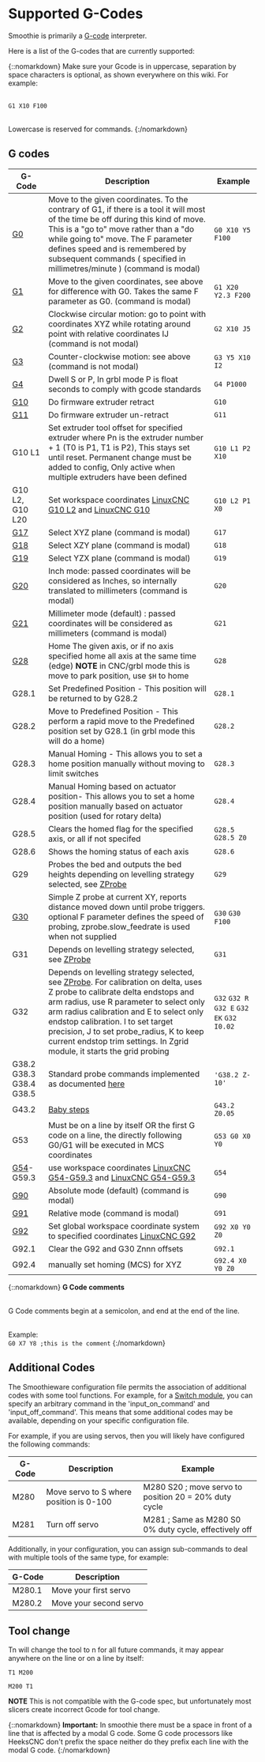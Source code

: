 
# Supported G-Codes

Smoothie is primarily a [G-code](http://en.wikipedia.org/wiki/G-code) interpreter.

Here is a list of the G-codes that are currently supported:

{::nomarkdown}
<sl-alert variant="neutral" open>
  <sl-icon slot="icon" name="info-circle"></sl-icon>
  Make sure your Gcode is in uppercase, separation by space characters is optional, as shown everywhere on this wiki. For example:<br><br>

  <code>G1 X10 F100</code><br><br>

  Lowercase is reserved for commands.
</sl-alert>
{:/nomarkdown}

## G codes

| G-Code | Description | Example |
| ------ | ----------- | ------- |
| [G0](g0) | Move to the given coordinates. To the contrary of G1, if there is a tool it will most of the time be off during this kind of move. This is a "go to" move rather than a "do while going to" move. The F parameter defines speed and is remembered by subsequent commands ( specified in millimetres/minute ) (command is modal) | `G0 X10 Y5 F100` |
| [G1](g1) | Move to the given coordinates, see above for difference with G0. Takes the same F parameter as G0. (command is modal) | `G1 X20 Y2.3 F200` |
| [G2](g2) | Clockwise circular motion: go to point with coordinates XYZ while rotating around point with relative coordinates IJ (command is not modal)| `G2 X10 J5` |
| [G3](g3) | Counter-clockwise motion: see above (command is not modal)| `G3 Y5 X10 I2` |
| [G4](g4) | Dwell S<seconds> or P<milliseconds>, In grbl mode P is float seconds to comply with gcode standards | `G4 P1000` |
| [G10](g10) | Do firmware extruder retract | `G10` |
| [G11](g11) | Do firmware extruder un-retract | `G11` |
| G10 L1 | Set extruder tool offset for specified extruder where Pn is the extruder number + 1 (T0 is P1, T1 is P2), This stays set until reset. Permanent change must be added to config, Only active when multiple extruders have been defined | `G10 L1 P2 X10` |
| G10 L2, G10 L20 | Set workspace coordinates [LinuxCNC G10 L2](http://linuxcnc.org/docs/html/gcode/coordinates.html) and [LinuxCNC G10](http://linuxcnc.org/docs/html/gcode/g-code.html#gcode:g10-l2)| `G10 L2 P1 X0` |
| [G17](g17) | Select XYZ plane (command is modal)| `G17` |
| [G18](g18) | Select XZY plane (command is modal)| `G18` |
| [G19](g19) | Select YZX plane (command is modal)| `G19` |
| [G20](g20) | Inch mode: passed coordinates will be considered as Inches, so internally translated to millimeters (command is modal) | `G20` |
| [G21](g21) | Millimeter mode (default) : passed coordinates will be considered as millimeters (command is modal)| `G21` |
| [G28](g28) | Home The given axis, or if no axis specified home all axis at the same time (edge) **NOTE** in CNC/grbl mode this is move to park position, use `$H` to home  | `G28` |
| G28.1 | Set Predefined Position - This position will be returned to by G28.2 | `G28.1` |
| G28.2 | Move to Predefined Position - This perform a rapid move to the Predefined position set by G28.1 (in grbl mode this will do a home) | `G28.2` |
| G28.3 | Manual Homing - This allows you to set a home position manually without moving to limit switches | `G28.3` |
| G28.4 | Manual Homing based on actuator position- This allows you to set a home position manually based on actuator position (used for rotary delta) | `G28.4` |
| G28.5 | Clears the homed flag for the specified axis, or all if not specifed | `G28.5` `G28.5 Z0` |
| G28.6 | Shows the homing status of each axis | `G28.6` |
| G29 | Probes the bed and outputs the bed heights depending on levelling strategy selected, see [ZProbe](zprobe)  | `G29` |
| [G30](g30) | Simple Z probe at current XY, reports distance moved down until probe triggers. optional F parameter defines the speed of probing, zprobe.slow_feedrate is used when not supplied | `G30` `G30 F100` |
| G31 | Depends on levelling strategy selected, see [ZProbe](zprobe)  | `G31` |
| G32 | Depends on levelling strategy selected, see [ZProbe](zprobe). For calibration on delta, uses Z probe to calibrate delta endstops and arm radius, use R parameter to select only arm radius calibration and E to select only endstop calibration. I to set target precision, J to set probe_radius, K to keep current endstop trim settings.  In Zgrid module, it starts the grid probing | `G32` `G32 R` `G32 E` `G32 EK` `G32 I0.02` |
| G38.2 G38.3 G38.4 G38.5 | Standard probe commands implemented as documented [here](http://linuxcnc.org/docs/2.6/html/gcode/gcode.html#sec:G38-probe) | `'G38.2 Z-10'`|
| G43.2 | [Baby steps](motion-control#adjusting-z-once-printing-starts-sometimes-called-babysteps) | `G43.2 Z0.05` |
| G53 | Must be on a line by itself OR the first G code on a line, the directly following G0/G1 will be executed in MCS coordinates | `G53 G0 X0 Y0` |
| [G54](g54)-G59.3 | use workspace coordinates [LinuxCNC G54-G59.3](http://linuxcnc.org/docs/html/gcode/coordinates.html) and [LinuxCNC G54-G59.3](http://linuxcnc.org/docs/html/gcode/g-code.html#gcode:g54-g59.3) | `G54` |
| [G90](g90) | Absolute mode (default) (command is modal)| `G90` |
| [G91](g91) | Relative mode (command is modal)| `G91` |
| [G92](g92) | Set global workspace coordinate system to specified coordinates [LinuxCNC G92](http://linuxcnc.org/docs/html/gcode/g-code.html#gcode:g92) | `G92 X0 Y0 Z0` |
| G92.1 | Clear the G92 and G30 Znnn offsets | `G92.1`|
| G92.4 | manually set homing (MCS) for XYZ  | `G92.4 X0 Y0 Z0`|

{::nomarkdown}
<sl-alert variant="warning" open>
  <sl-icon slot="icon" name="exclamation-triangle"></sl-icon>
  <strong>G Code comments</strong><br><br>

  G Code comments begin at a semicolon, and end at the end of the line.<br><br>

  Example:<br>
  <code>G0 X7 Y8 ;this is the comment</code>
</sl-alert>
{:/nomarkdown}

## Additional Codes
The Smoothieware configuration file permits the association of additional codes with some tool functions.  For example, for a [Switch module](switch), you can specify an arbitrary command in the 'input_on_command' and 'input_off_command'.  This means that some additional codes may be available, depending on your specific configuration file.

For example, if you are using servos, then you will likely have configured the following commands:

| G-Code | Description | Example |
| ------ | ----------- | ------- |
| M280 | Move servo to S<position> where position is 0-100| M280 S20 ; move servo to position 20 = 20% duty cycle |
| M281 | Turn off servo | M281 ; Same as M280 S0 0% duty cycle, effectively off | |

Additionally, in your configuration, you can assign sub-commands to deal with multiple tools of the same type, for example:

| G-Code | Description  |
| ------ | -----------  |
| M280.1 | Move your first servo |
| M280.2 | Move your second servo | |

## Tool change

Tn will change the tool to n for all future commands, it may appear anywhere on the line or on a line by itself:

`T1 M200`

`M200 T1`

**NOTE** This is not compatible with the G-code spec, but unfortunately most slicers create incorrect Gcode for tool change.

{::nomarkdown}
<sl-alert variant="warning" open>
  <sl-icon slot="icon" name="exclamation-triangle"></sl-icon>
  <strong>Important:</strong> In smoothie there must be a space in front of a line that is affected by a modal G code. Some G code processors like HeeksCNC don't prefix the space neither do they prefix each line with the modal G code.
</sl-alert>
{:/nomarkdown}
